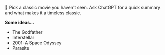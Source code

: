 🍿 Pick a classic movie you haven't seen. Ask ChatGPT for a quick summary and what makes it a timeless classic.

**Some ideas...**
- The Godfather
- Interstellar
- 2001: A Space Odyssey
- Parasite